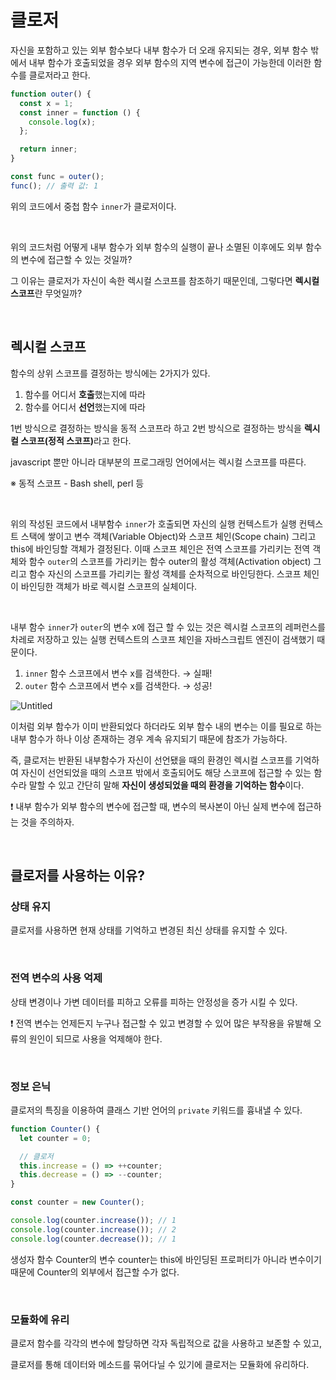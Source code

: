 # 클로저

자신을 포함하고 있는 외부 함수보다 내부 함수가 더 오래 유지되는 경우, 외부 함수 밖에서 내부 함수가 호출되었을 경우 외부 함수의 지역 변수에 접근이 가능한데 이러한 함수를 클로저라고 한다.

```js
function outer() {
  const x = 1;
  const inner = function () {
    console.log(x);
  };

  return inner;
}

const func = outer();
func(); // 출력 값: 1
```

위의 코드에서 중첩 함수 `inner`가 클로저이다.

<br/>

위의 코드처럼 어떻게 내부 함수가 외부 함수의 실행이 끝나 소멸된 이후에도 외부 함수의 변수에 접근할 수 있는 것일까?

그 이유는 클로저가 자신이 속한 렉시컬 스코프를 참조하기 때문인데, 그렇다면 <b>렉시컬 스코프</b>란 무엇일까?

<br/>

## 렉시컬 스코프

함수의 상위 스코프를 결정하는 방식에는 2가지가 있다.

1. 함수를 어디서 <b>호출</b>했는지에 따라
2. 함수를 어디서 <b>선언</b>했는지에 따라

1번 방식으로 결정하는 방식을 동적 스코프라 하고 2번 방식으로 결정하는 방식을 <b>렉시컬 스코프(정적 스코프)</b>라고 한다.

javascript 뿐만 아니라 대부분의 프로그래밍 언어에서는 렉시컬 스코프를 따른다.

※ 동적 스코프 - Bash shell, perl 등

<br/>

위의 작성된 코드에서 내부함수 `inner`가 호출되면 자신의 실행 컨텍스트가 실행 컨텍스트 스택에 쌓이고 변수 객체(Variable Object)와 스코프 체인(Scope chain) 그리고 this에 바인딩할 객체가 결정된다. 이때 스코프 체인은 전역 스코프를 가리키는 전역 객체와 함수 `outer`의 스코프를 가리키는 함수 outer의 활성 객체(Activation object) 그리고 함수 자신의 스코프를 가리키는 활성 객체를 순차적으로 바인딩한다. 스코프 체인이 바인딩한 객체가 바로 렉시컬 스코프의 실체이다.

<br/>

내부 함수 `inner`가 `outer`의 변수 x에 접근 할 수 있는 것은 렉시컬 스코프의 레퍼런스를 차레로 저장하고 있는 실행 컨텍스트의 스코프 체인을 자바스크립트 엔진이 검색했기 때문이다.

1. `inner` 함수 스코프에서 변수 x를 검색한다. → 실패!
2. `outer` 함수 스코프에서 변수 x를 검색한다. → 성공!

![Untitled](https://user-images.githubusercontent.com/88129850/181908597-6d84f6e3-e800-4132-bbd2-190023734259.png)

이처럼 외부 함수가 이미 반환되었다 하더라도 외부 함수 내의 변수는 이를 필요로 하는 내부 함수가 하나 이상 존재하는 경우 계속 유지되기 때문에 참조가 가능하다.

즉, 클로저는 반환된 내부함수가 자신이 선언됐을 때의 환경인 렉시컬 스코프를 기억하여 자신이 선언되었을 때의 스코프 밖에서 호출되어도 해당 스코프에 접근할 수 있는 함수라 말할 수 있고 간단히 말해 <b>자신이 생성되었을 때의 환경을 기억하는 함수</b>이다.

❗ 내부 함수가 외부 함수의 변수에 접근할 때, 변수의 복사본이 아닌 실제 변수에 접근하는 것을 주의하자.

<br/>

## 클로저를 사용하는 이유?

### 상태 유지

클로저를 사용하면 현재 상태를 기억하고 변경된 최신 상태를 유지할 수 있다.

<br/>

### 전역 변수의 사용 억제

상태 변경이나 가변 데이터를 피하고 오류를 피하는 안정성을 증가 시킬 수 있다.

❗ 전역 변수는 언제든지 누구나 접근할 수 있고 변경할 수 있어 많은 부작용을 유발해 오류의 원인이 되므로 사용을 억제해야 한다.

<br/>

### 정보 은닉

클로저의 특징을 이용하여 클래스 기반 언어의 `private` 키워드를 흉내낼 수 있다.

```js
function Counter() {
  let counter = 0;

  // 클로저
  this.increase = () => ++counter;
  this.decrease = () => --counter;
}

const counter = new Counter();

console.log(counter.increase()); // 1
console.log(counter.increase()); // 2
console.log(counter.decrease()); // 1
```

생성자 함수 Counter의 변수 counter는 this에 바인딩된 프로퍼티가 아니라 변수이기 때문에 Counter의 외부에서 접근할 수가 없다.

<br/>

### 모듈화에 유리

클로저 함수를 각각의 변수에 할당하면 각자 독립적으로 값을 사용하고 보존할 수 있고,

클로저를 통해 데이터와 메소드를 묶어다닐 수 있기에 클로저는 모듈화에 유리하다.
